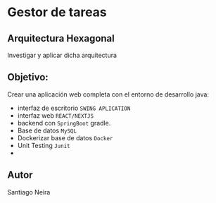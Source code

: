 # Gestor de tareas

## Arquitectura Hexagonal
Investigar y aplicar dicha arquitectura

## Objetivo:
Crear una aplicación web completa con el entorno de desarrollo java:
- interfaz de escritorio ``SWING APLICATION``
- interfaz web ``REACT/NEXTJS``
- backend con ``SpringBoot`` gradle.
- Base de datos ``MySQL``
- Dockerizar base de datos ``Docker``
- Unit Testing ``Junit``
- 





## Autor
Santiago Neira